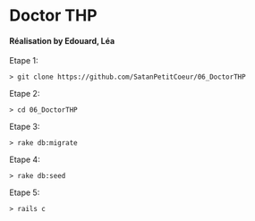 <h1>Doctor THP</h1>
<h4>Réalisation by Edouard, Léa</h4>

Etape 1:   

    > git clone https://github.com/SatanPetitCoeur/06_DoctorTHP

Etape 2: 

    > cd 06_DoctorTHP
    
Etape 3:

    > rake db:migrate 
     
Etape 4:

    > rake db:seed 
   
Etape 5:  

    > rails c
